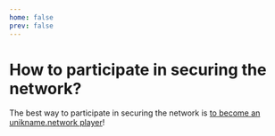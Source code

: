 ```yaml
---
home: false
prev: false
---
```


# How to participate in securing the network?

The best way to participate in securing the network is [to become an unikname.network player](https://docs.unikname.network/becoming-network-player.html)!

